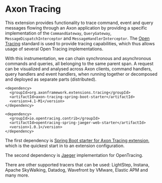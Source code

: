 # Axon Tracing

This extension provides functionality to trace command, event and query messages flowing through an Axon application by providing a specific implementation of the `CommandGateway`, `QueryGateway`, `MessageDispatchInterceptor` and `MessageHandlerInterceptor`. 
The [Open Tracing](https://opentracing.io/) standard is used to provide tracing capabilities, which thus allows usage of several Open Tracing implementations.

With this instrumentation, we can chain synchronous and asynchronous commands and queries, all belonging to the same parent span. A request can be visualized and analysed across Axon clients, command handlers, query handlers and event handlers, when running together or decomposed and deployed as separate parts (distributed).


```text
<dependency>
  <groupId>org.axonframework.extensions.tracing</groupId>
  <artifactId>axon-tracing-spring-boot-starter</artifactId>
  <version>4.1-M1</version>
</dependency>

<dependency>
  <groupId>io.opentracing.contrib</groupId>
  <artifactId>opentracing-spring-jaeger-web-starter</artifactId>
  <version>1.0.1</version>
</dependency>

```
The first dependency is [Spring Boot starter for Axon Tracing extension](../setting-up/maven-dependencies.md#axon-tracing-spring-boot-starter), which is the quickest start in to an extension configuration.

The second dependency is [Jaeger](https://www.jaegertracing.io/) implementation for OpenTracing.

There are other supported tracers that can be used: LightStep, Instana, Apache SkyWalking, Datadog, Wavefront by VMware, Elastic APM and many more.
